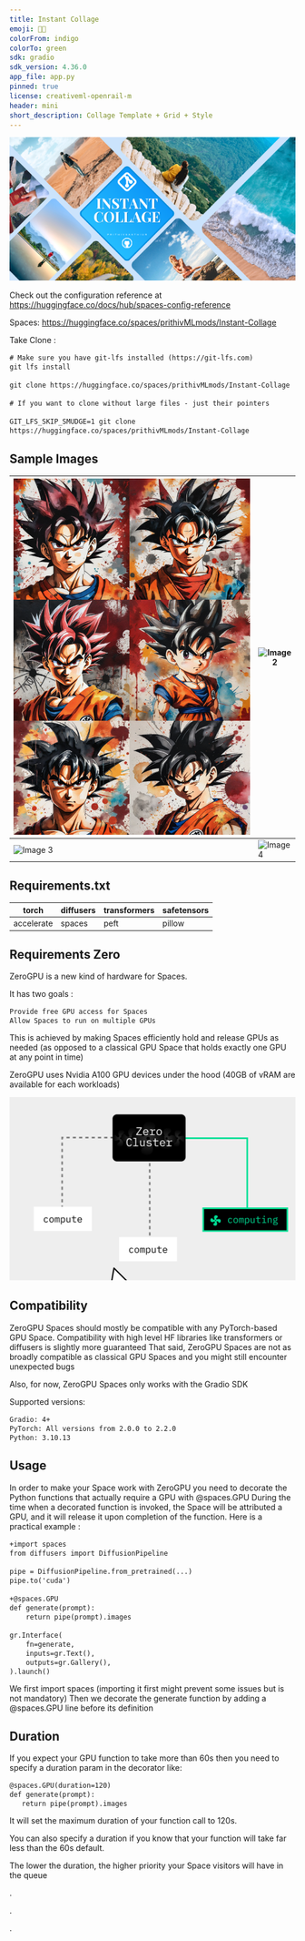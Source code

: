 ```yaml
---
title: Instant Collage
emoji: 🙅🏻
colorFrom: indigo
colorTo: green
sdk: gradio
sdk_version: 4.36.0
app_file: app.py
pinned: true
license: creativeml-openrail-m
header: mini
short_description: Collage Template + Grid + Style
---
```


![alt text](assets/y.png)
 
Check out the configuration reference at https://huggingface.co/docs/hub/spaces-config-reference

Spaces: https://huggingface.co/spaces/prithivMLmods/Instant-Collage

Take Clone : 

    # Make sure you have git-lfs installed (https://git-lfs.com)
    git lfs install
    
    git clone https://huggingface.co/spaces/prithivMLmods/Instant-Collage
    
    # If you want to clone without large files - just their pointers
    
    GIT_LFS_SKIP_SMUDGE=1 git clone https://huggingface.co/spaces/prithivMLmods/Instant-Collage

## Sample Images 


| ![Image 1](assets/1.png) | ![Image 2](assets/2.png) |
|-------------------------|-------------------------|
| ![Image 3](assets/3.png) | ![Image 4](assets/4.png) |



## Requirements.txt


| torch     | diffusers | transformers | safetensors |
|-----------|-----------|--------------|-------------|
| accelerate| spaces    | peft         | pillow      |


## Requirements Zero

ZeroGPU is a new kind of hardware for Spaces.

It has two goals :

    Provide free GPU access for Spaces
    Allow Spaces to run on multiple GPUs

This is achieved by making Spaces efficiently hold and release GPUs as needed (as opposed to a classical GPU Space that holds exactly one GPU at any point in time)

ZeroGPU uses Nvidia A100 GPU devices under the hood (40GB of vRAM are available for each workloads)



![alt text](assets/x.gif)


## Compatibility

ZeroGPU Spaces should mostly be compatible with any PyTorch-based GPU Space.
Compatibility with high level HF libraries like transformers or diffusers is slightly more guaranteed
That said, ZeroGPU Spaces are not as broadly compatible as classical GPU Spaces and you might still encounter unexpected bugs

Also, for now, ZeroGPU Spaces only works with the Gradio SDK

Supported versions:

    Gradio: 4+
    PyTorch: All versions from 2.0.0 to 2.2.0
    Python: 3.10.13

## Usage

In order to make your Space work with ZeroGPU you need to decorate the Python functions that actually require a GPU with @spaces.GPU
During the time when a decorated function is invoked, the Space will be attributed a GPU, and it will release it upon completion of the function.
Here is a practical example :

    +import spaces
    from diffusers import DiffusionPipeline
    
    pipe = DiffusionPipeline.from_pretrained(...)
    pipe.to('cuda')
    
    +@spaces.GPU
    def generate(prompt):
        return pipe(prompt).images
    
    gr.Interface(
        fn=generate,
        inputs=gr.Text(),
        outputs=gr.Gallery(),
    ).launch()

   
We first import spaces (importing it first might prevent some issues but is not mandatory)
Then we decorate the generate function by adding a @spaces.GPU line before its definition

## Duration

If you expect your GPU function to take more than 60s then you need to specify a duration param in the decorator like:
    
    @spaces.GPU(duration=120)
    def generate(prompt):
       return pipe(prompt).images

It will set the maximum duration of your function call to 120s.

You can also specify a duration if you know that your function will take far less than the 60s default.

The lower the duration, the higher priority your Space visitors will have in the queue


.

.

.


